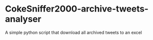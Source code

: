 # CokeSniffer2000-archive-tweets-analyser
A simple python script that download all archived tweets to an excel
